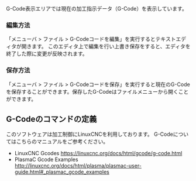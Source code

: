 G-Code表示エリアでは現在の加工指示データ（G-Code）を表示しています。

### 編集方法
「メニューバ > ファイル > G-Codeコードを編集」を実行するとテキストエディタが開きます。
このエディタ上で編集を行い上書き保存をすると、エディタを終了した際に変更が反映されます。

### 保存方法
「メニューバ > ファイル > G-Codeコードを保存」を実行すると現在のG-Codeを保存することができます。保存したG-Codeはファイルメニューから開くことができます。


## G-Codeのコマンドの定義
このソフトウェアは加工制御にLinuxCNCを利用しております。
G-Codeについてはこちらのマニュアルをご参考ください。
- LinuxCNC Gcodes
https://linuxcnc.org/docs/html/gcode/g-code.html
- PlasmaC Gcode Examples
http://linuxcnc.org/docs/html/plasma/plasmac-user-guide.html#_plasmac_gcode_examples


